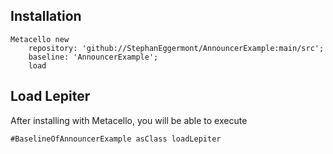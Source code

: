 ## Installation```stMetacello new	repository: 'github://StephanEggermont/AnnouncerExample:main/src';	baseline: 'AnnouncerExample';	load```## Load Lepiter				After installing with Metacello, you will be able to execute```#BaselineOfAnnouncerExample asClass loadLepiter```